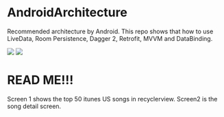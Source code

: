 # AndroidArchitecture
Recommended architecture by Android. This repo shows that how to use LiveData, Room Persistence, Dagger 2, Retrofit, MVVM and DataBinding.

<img src="https://user-images.githubusercontent.com/6130514/28756229-10deb27c-7588-11e7-8010-521a0e3b8546.png"/>

<img src="https://user-images.githubusercontent.com/6130514/28756230-10e19a78-7588-11e7-8a95-f5219e8a1d5f.png"/>

# READ ME!!!
Screen 1 shows the top 50 itunes US songs in recyclerview.
Screen2 is the song detail screen.








